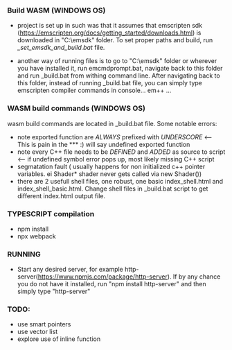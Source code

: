### Build WASM (WINDOWS OS)

- project is set up in such was that it assumes that emscripten sdk (https://emscripten.org/docs/getting_started/downloads.html) is downloaded in 
"C:\emsdk" folder. To set proper paths and build, run *_set_emsdk_and_build.bat* file.

- another way of running files is to go to "C:\emsdk" folder or wherever you have installed it, run emcmdprompt.bat, navigate back to this folder and run _build.bat from withing command line. After navigating back to this folder, instead of running _build.bat file, you can simply type emscripten compiler commands in console... em++ ... 

### WASM build commands (WINDOWS OS)

wasm build commands are located in _build.bat file. Some notable errors: 

- note exported function are *ALWAYS* prefixed with *UNDERSCORE*  <-- This is pain in the *** :) will say undefined exported function
- note every C++ file needs to be *DEFINED* and *ADDED* as source to script <-- if undefined symbol error pops up, most likely missing C++ script
- segmatation fault ( usually happens for non initialized c++ pointer variables. ei Shader* shader never gets called via new Shader())
- there are 2 usefull shell files, one robust, one basic index_shell.html and index_shell_basic.html. Change shell files in _build.bat script to get different index.html output file.

### TYPESCRIPT compilation
- npm install
- npx webpack 

### RUNNING
- Start any desired server, for example http-server(https://www.npmjs.com/package/http-server). If by any chance you do not have it installed, run "npm install http-server" and then simply type "http-server"


### TODO: 
* use smart pointers 
* use vector list
* explore use of inline function